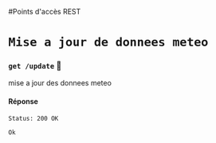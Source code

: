 #Points d'accès REST
# `Mise a jour de donnees meteo`
### `get /update` :key:
mise a jour des donnees meteo

#### Réponse

```
Status: 200 OK
```

```
Ok
```
